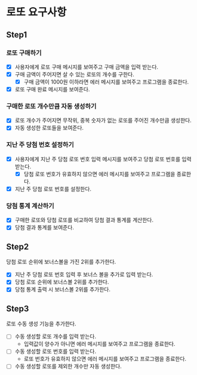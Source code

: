 # 로또 요구사항

## Step1

### 로또 구매하기
- [X] 사용자에게 로또 구매 메시지를 보여주고 구매 금액을 입력 받는다.
- [X] 구매 금액이 주어지면 살 수 있는 로또의 개수를 구한다.
  - [X] 구매 금액이 1000원 이하라면 에러 메시지를 보여주고 프로그램을 종료한다.
- [X] 로또 구매 완료 메시지를 보여준다.

### 구매한 로또 개수만큼 자동 생성하기

- [X] 로또 개수가 주어지면 무작위, 중복 숫자가 없는 로또를 주어진 개수만큼 생성한다.
- [X] 자동 생성한 로또들을 보여준다.

### 지난 주 당첨 번호 설정하기 
- [X] 사용자에게 지난 주 당첨 로또 번호 입력 메시지를 보여주고 당첨 로또 번호를 입력 받는다.
  - [X] 당첨 로또 번호가 유효하지 않으면 에러 메시지를 보여주고 프로그램을 종료한다.
- [X] 지난 주 당첨 로또 번호를 설정한다.

### 당첨 통계 계산하기
- [X] 구매한 로또와 당첨 로또를 비교하여 당첨 결과 통계를 계산한다.
- [X] 당첨 결과 통계를 보여준다.

## Step2

당첨 로또 순위에 보너스볼을 가진 2위를 추가한다.

- [X] 지난 주 당첨 로또 번호 입력 후 보너스 볼을 추가로 입력 받는다.
- [X] 당첨 로또 순위에 보너스볼 2위를 추가한다.
- [X] 당첨 통계 출력 시 보너스볼 2위를 추가한다.

## Step3

로또 수동 생성 기능을 추가한다.

- [ ] 수동 생성할 로또 개수를 입력 받는다.
  - 입력값이 양수가 아니면 에러 메시지를 보여주고 프로그램을 종료한다.
- [ ] 수동 생성할 로또 번호를 입력 받는다.
  - 로또 번호가 유효하지 않으면 에러 메시지를 보여주고 프로그램을 종료한다.
- [ ] 수동 생성할 로또를 제외한 개수만 자동 생성한다.
